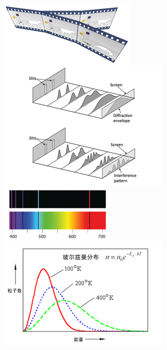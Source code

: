 ![](2022-01-17-13-13-18.png)
![](2022-01-17-13-50-38.png)
![](2022-01-17-13-51-15.png)
![](2022-01-17-14-02-45.png)
![](2022-01-17-14-21-43.png)